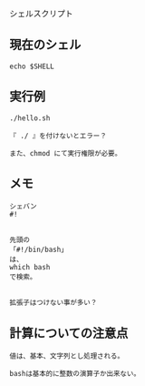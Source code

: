 シェルスクリプト

## 現在のシェル
```
echo $SHELL
```

## 実行例
```
./hello.sh

『 ./ 』を付けないとエラー？

また、chmod にて実行権限が必要。
```

## メモ
```
シェバン
#!


先頭の
「#!/bin/bash」
は、
which bash
で検索。


拡張子はつけない事が多い？
```

## 計算についての注意点
```
値は、基本、文字列とし処理される。

bashは基本的に整数の演算子か出来ない。
```